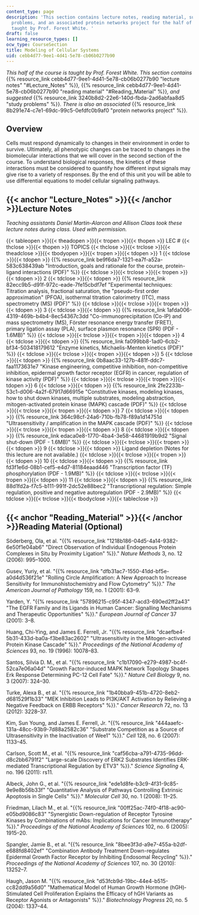 ```yaml
---
content_type: page
description: 'This section contains lecture notes, reading material, suggested study
  problems, and an associated protein networks project for the half of the course
  taught by Prof. Forest White. '
draft: false
learning_resource_types: []
ocw_type: CourseSection
title: Modeling of Cellular Systems
uid: cebb4d77-9ee1-4d41-5e78-cb06b0277b90
---
```

*This half of the course is taught by Prof. Forest White. This section contains* {{% resource_link cebb4d77-9ee1-4d41-5e78-cb06b0277b90 "lecture notes" "#Lecture_Notes" %}}*,* {{% resource_link cebb4d77-9ee1-4d41-5e78-cb06b0277b90 "reading material" "#Reading_Material" %}}*, and suggested* {{% resource_link 3240b8d2-22e6-140d-fbda-2ad6abfaa8d5 "study problems" %}}*. There is also an associated* {{% resource_link 8b291e74-c7e1-69dc-99c5-0efdfc0b9af0 "protein networks project" %}}*.*

## Overview

Cells must respond dynamically to changes in their environment in order to survive. Ultimately, all phenotypic changes can be traced to changes in the biomolecular interactions that we will cover in the second section of the course. To understand biological responses, the kinetics of these interactions must be considered to quantify how different input signals may give rise to a variety of responses. By the end of this unit you will be able to use differential equations to model cellular signaling pathways.

## {{< anchor "Lecture_Notes" >}}{{< /anchor >}}Lecture Notes

*Teaching assistants Daniel Martin-Alarcon and Allison Claas took these lecture notes during class. Used with permission.*

{{< tableopen >}}{{< theadopen >}}{{< tropen >}}{{< thopen >}}
LEC #
{{< thclose >}}{{< thopen >}}
TOPICS
{{< thclose >}}{{< trclose >}}{{< theadclose >}}{{< tbodyopen >}}{{< tropen >}}{{< tdopen >}}
1
{{< tdclose >}}{{< tdopen >}}
{{% resource_link be9f6da7-1321-ea7f-a52a-583c638439ab "Introduction, goals and rationale for the course, protein-ligand interactions (PDF)" %}}
{{< tdclose >}}{{< trclose >}}{{< tropen >}}{{< tdopen >}}
2
{{< tdclose >}}{{< tdopen >}}
{{% resource_link 82ecc9b5-d91f-972c-eade-7fe15cbdf7ef "Experimental techniques: Titration analysis, fractional saturation, the \"pseudo-first order approximation\" (PFOA), isothermal titration calorimetry (ITC), mass spectrometry (MS) (PDF)" %}}
{{< tdclose >}}{{< trclose >}}{{< tropen >}}{{< tdopen >}}
3
{{< tdclose >}}{{< tdopen >}}
{{% resource_link 1afda006-4319-469b-b4b4-8ec54367c3dd "Co-immunoprecipitation (Co-IP) and mass spectrometry (MS), Fӧrster resonance energy transfer (FRET), primary ligation assay (PLA), surface plasmon resonance (SPR) (PDF - 1.6MB)" %}}
{{< tdclose >}}{{< trclose >}}{{< tropen >}}{{< tdopen >}}
4
{{< tdclose >}}{{< tdopen >}}
{{% resource_link fa099bb8-1ad0-6cb2-bf34-503418179612 "Enzyme kinetics, Michaelis-Menten kinetics (PDF)" %}}
{{< tdclose >}}{{< trclose >}}{{< tropen >}}{{< tdopen >}}
5
{{< tdclose >}}{{< tdopen >}}
{{% resource_link 0b8aac33-127b-481f-ddc7-faa1173631e7 "Kinase engineering, competitive inhibition, non-competitive inhibition, epidermal growth factor receptor (EGFR) in cancer, regulation of kinase activity (PDF)" %}}
{{< tdclose >}}{{< trclose >}}{{< tropen >}}{{< tdopen >}}
6
{{< tdclose >}}{{< tdopen >}}
{{% resource_link 2fe2233b-53c1-d006-4a2f-67917d66915e "Constitutive kinases, modeling kinases, how to shut down kinases, multiple substrates, modeling abstraction, mitogen-activated protein kinase (MAPK) cascade (PDF)" %}}
{{< tdclose >}}{{< trclose >}}{{< tropen >}}{{< tdopen >}}
7
{{< tdclose >}}{{< tdopen >}}
{{% resource_link 364c98cf-24a6-710b-fb78-f89a1d14751d "Ultrasensitivity / amplification in the MAPK cascade (PDF)" %}}
{{< tdclose >}}{{< trclose >}}{{< tropen >}}{{< tdopen >}}
8
{{< tdclose >}}{{< tdopen >}}
{{% resource_link edaca0e8-1770-4ba4-3e58-44681919b9d2 "Signal shut-down (PDF - 1.6MB)" %}}
{{< tdclose >}}{{< trclose >}}{{< tropen >}}{{< tdopen >}}
9
{{< tdclose >}}{{< tdopen >}}
Ligand depletion (Notes for this lecture are not available.)
{{< tdclose >}}{{< trclose >}}{{< tropen >}}{{< tdopen >}}
10
{{< tdclose >}}{{< tdopen >}}
{{% resource_link fd3f1e6d-08b1-cef5-e4d7-81184eaad446 "Transcription factor (TF) phosphorylation (PDF - 1.9MB)" %}}
{{< tdclose >}}{{< trclose >}}{{< tropen >}}{{< tdopen >}}
11
{{< tdclose >}}{{< tdopen >}}
{{% resource_link 88d1fd2a-f7c5-b111-991f-2dc52e88bec2 "Transcriptional regulation: Simple regulation, positive and negative autoregulation (PDF - 2.9MB)" %}}
{{< tdclose >}}{{< trclose >}}{{< tbodyclose >}}{{< tableclose >}}

## {{< anchor "Reading_Material" >}}{{< /anchor >}}Reading Material (Optional)

Söderberg, Ola, et al. "{{% resource_link "1218b186-04d5-4a14-9382-6e50f1e04ab6" "Direct Observation of Individual Endogenous Protein Complexes in Situ by Proximity Ligation" %}}." *Nature Methods* 3, no. 12 (2006): 995–1000.

Gusev, Yuriy, et al. "{{% resource_link "dfb31ac7-1550-41dd-bf5e-a0d4d536f21e" "Rolling Circle Amplification: A New Approach to Increase Sensitivity for Immunohistochemistry and Flow Cytometry" %}}." *The American Journal of Pathology* 159, no. 1 (2001): 63–9.

Yarden, Y. "{{% resource_link "57896215-c95f-4347-acd3-690ed2ff2a43" "The EGFR Family and its Ligands in Human Cancer: Signalling Mechanisms and Therapeutic Opportunities" %}}." *European Journal of Cancer* 37 (2001): 3–8.

Huang, Chi-Ying, and James E. Ferrell, Jr. "{{% resource_link "dcaefbe4-5b31-433d-ba0a-f3be83ac2602" "Ultrasensitivity in the Mitogen-activated Protein Kinase Cascade" %}}." *Proceedings of the National Academy of Sciences* 93, no. 19 (1996): 10078–83.

Santos, Silvia D. M., et al. "{{% resource_link "c1b17090-e279-4987-bc4f-52ca7e06a04d" "Growth Factor-induced MAPK Network Topology Shapes Erk Response Determining PC-12 Cell Fate" %}}." *Nature Cell Biology* 9, no. 3 (2007): 324–30.

Turke, Alexa B., et al. "{{% resource_link "1b40bba9-451b-4720-8eb2-d681529f1b33" "MEK Inhibition Leads to PI3K/AKT Activation by Relieving a Negative Feedback on ERBB Receptors" %}}." *Cancer Research* 72, no. 13 (2012): 3228–37.

Kim, Sun Young, and James E. Ferrell, Jr. "{{% resource_link "444aaefc-131a-48cc-93b9-7d88a2582c36" "Substrate Competition as a Source of Ultrasensitivity in the Inactivation of Wee1" %}}." *Cell* 128, no. 6 (2007): 1133–45.

Carlson, Scott M., et al. "{{% resource_link "caf56cba-a791-4735-96dd-d8c2bb6791f2" "Large-scale Discovery of ERK2 Substrates Identifies ERK-mediated Transcriptional Regulation by ETV3" %}}." *Science Signaling* 4, no. 196 (2011): rs11.

Albeck, John G., et al. "{{% resource_link "ede1d8fe-b3c9-4f31-9c85-9e9e8b56b33f" "Quantitative Analysis of Pathways Controlling Extrinsic Apoptosis in Single Cells" %}}." *Molecular Cell* 30, no. 1 (2008): 11–25.

Friedman, Lilach M., et al. "{{% resource_link "00ff25ac-74f0-4f18-ac90-e05bd9086c83" "Synergistic Down-regulation of Receptor Tyrosine Kinases by Combinations of mAbs: Implications for Cancer Immunotherapy" %}}." *Proceedings of the National Academy of Sciences* 102, no. 6 (2005): 1915–20.

Spangler, Jamie B., et al. "{{% resource_link "8bee3f3d-a9e7-455a-b2df-e688fd8402ef" "Combination Antibody Treatment Down-regulates Epidermal Growth Factor Receptor by Inhibiting Endosomal Recycling" %}}." *Proceedings of the National Academy of Sciences* 107, no. 30 (2010): 13252–7.

Haugh, Jason M. "{{% resource_link "d53fcb9d-19bc-44e4-b515-cc82dd9a56d0" "Mathematical Model of Human Growth Hormone (hGH)‐Stimulated Cell Proliferation Explains the Efficacy of hGH Variants as Receptor Agonists or Antagonists" %}}." *Biotechnology Progress* 20, no. 5 (2004): 1337–44.